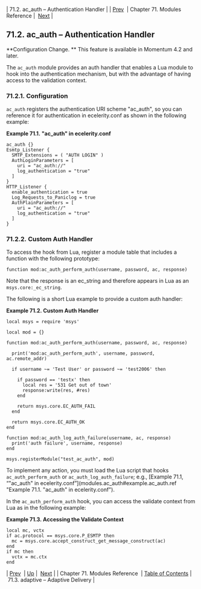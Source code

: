 | 71.2. ac_auth – Authentication Handler |
| [Prev](modules)  | Chapter 71. Modules Reference |  [Next](modules.adaptive) |

## 71.2. ac_auth – Authentication Handler

<a class="indexterm" name="idp13900864"></a>

**Configuration Change. ** This feature is available in Momentum 4.2 and later.

The `ac_auth` module provides an auth handler that enables a Lua module to hook into the authentication mechanism, but with the advantage of having access to the validation context.

### 71.2.1. Configuration

`ac_auth` registers the authentication URI scheme "ac_auth", so you can reference it for authentication in ecelerity.conf as shown in the following example:

<a name="example.ac_auth.ref"></a>

**Example 71.1. "ac_auth" in ecelerity.conf**

```
ac_auth {}
Esmtp_Listener {
  SMTP_Extensions = ( "AUTH LOGIN" )
  AuthLoginParameters = [
    uri = "ac_auth://"
    log_authentication = "true"
  ]
}
HTTP_Listener {
  enable_authentication = true
  Log_Requests_to_Paniclog = true
  AuthPlainParameters = [
    uri = "ac_auth://"
    log_authentication = "true"
  ]
}
```

### 71.2.2. Custom Auth Handler

To access the hook from Lua, register a module table that includes a function with the following prototype:

`function mod:ac_auth_perform_auth(username, password, ac, response)`

Note that the response is an ec_string and therefore appears in Lua as an `msys.core:_ec_string`.

The following is a short Lua example to provide a custom auth handler:

<a name="example.ac_auth_lua"></a>

**Example 71.2. Custom Auth Handler**

```
local msys = require 'msys'

local mod = {}

function mod:ac_auth_perform_auth(username, password, ac, response)

  print('mod:ac_auth_perform_auth', username, password, ac.remote_addr)

  if username ~= 'Test User' or password ~= 'test2006' then

    if password == 'testx' then
      local res = '531 Get out of town'
      response:write(res, #res)
    end

    return msys.core.EC_AUTH_FAIL
  end

  return msys.core.EC_AUTH_OK
end

function mod:ac_auth_log_auth_failure(username, ac, response)
  print('auth failure', username, response)
end

msys.registerModule("test_ac_auth", mod)
```

To implement any action, you must load the Lua script that hooks `ac_auth_perform_auth` or `ac_auth_log_auth_failure`; e.g., [Example 71.1, “"ac_auth" in ecelerity.conf”](modules.ac_auth#example.ac_auth.ref "Example 71.1. "ac_auth" in ecelerity.conf").

In the `ac_auth_perform_auth` hook, you can access the validate context from Lua as in the following example:

<a name="example.ac_auth.hook"></a>

**Example 71.3. Accessing the Validate Context**

```
local mc, vctx
if ac.protocol == msys.core.P_ESMTP then
  mc = msys.core.accept_construct_get_message_construct(ac)
end
if mc then
  vctx = mc.ctx
end
```

| [Prev](modules)  | [Up](modules) |  [Next](modules.adaptive) |
| Chapter 71. Modules Reference  | [Table of Contents](index) |  71.3. adaptive – Adaptive Delivery |

